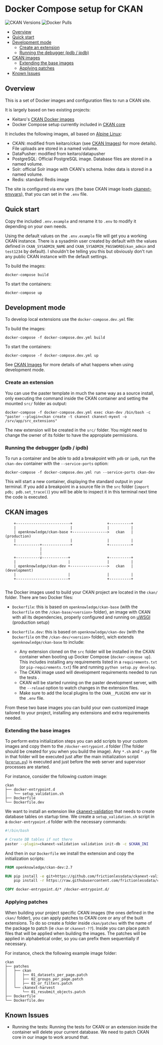 # Docker Compose setup for CKAN

![CKAN Versions](https://img.shields.io/badge/CKAN%20Versions-2.7.6%20|%202.8.3-success.svg) ![Docker Pulls](https://img.shields.io/docker/pulls/openknowledge/ckan-base.svg)


* [Overview](#overview)
* [Quick start](#quick-start)
* [Development mode](#development-mode)
   * [Create an extension](#create-an-extension)
   * [Running the debugger (pdb / ipdb)](#running-the-debugger-pdb--ipdb)
* [CKAN images](#ckan-images)
   * [Extending the base images](#extending-the-base-images)
   * [Applying patches](#applying-patches)
* [Known Issues](#known-issues)


## Overview

This is a set of Docker images and configuration files to run a CKAN site.

It is largely based on two existing projects:

* Keitaro's [CKAN Docker images](https://github.com/keitaroinc/docker-ckan)
* Docker Compose setup currently included in [CKAN core](https://github.com/ckan/ckan)


It includes the following images, all based on [Alpine Linux](https://alpinelinux.org/):

* CKAN: modified from keitaro/ckan (see [CKAN Images](#ckan-images)) for more details). File uploads are stored in a named volume.
* DataPusher: modified from keitaro/datapusher
* PostgreSQL: Official PostgreSQL image. Database files are stored in a named volume.
* Solr: official Solr image with CKAN's schema. Index data is stored in a named volume.
* Redis: standard Redis image

The site is configured via env vars (the base CKAN image loads [ckanext-envvars](https://github.com/okfn/ckanext-envvars)), that you can set in the `.env` file.

## Quick start

Copy the included `.env.example` and rename it to `.env` to modify it depending on your own needs.

Using the default values on the `.env.example` file will get you a working CKAN instance. There is a sysadmin user created by default with the values defined in `CKAN_SYSADMIN_NAME` and `CKAN_SYSADMIN_PASSWORD`(`ckan_admin` and `test1234` by default). I shouldn't be telling you this but obviously don't run any public CKAN instance with the default settings.

To build the images:

	docker-compose build

To start the containers:

	docker-compose up

## Development mode

To develop local extensions use the `docker-compose.dev.yml` file:

To build the images:

	docker-compose -f docker-compose.dev.yml build

To start the containers:

	docker-compose -f docker-compose.dev.yml up

See [CKAN Images](#ckan-images) for more details of what happens when using development mode.


### Create an extension

You can use the paster template in much the same way as a source install, only executing the command inside the CKAN container and setting the mounted `src/` folder as output:

    docker-compose -f docker-compose.dev.yml exec ckan-dev /bin/bash -c "paster --plugin=ckan create -t ckanext ckanext-myext -o /srv/app/src_extensions"

The new extension will be created in the `src/` folder. You might need to change the owner of its folder to have the appropiate permissions.


### Running the debugger (pdb / ipdb)

To run a container and be able to add a breakpoint with `pdb` or `ipdb`, run the `ckan-dev` container with the `--service-ports` option:

    docker-compose -f docker-compose.dev.yml run --service-ports ckan-dev

This will start a new container, displaying the standard output in your terminal. If you add a breakpoint in a source file in the `src` folder (`import pdb; pdb.set_trace()`) you will be able to inspect it in this terminal next time the code is executed.


## CKAN images

```
    +-------------------------+                +----------+
    |                         |                |          |
    | openknowledge/ckan-base +---------------->   ckan   | (production)
    |                         |                |          |
    +-----------+-------------+                +----------+
                |
                |
    +-----------v------------+                 +----------+
    |                        |                 |          |
    | openknowledge/ckan-dev +----------------->   ckan   | (development)
    |                        |                 |          |
    +------------------------+                 +----------+


```

The Docker images used to build your CKAN project are located in the `ckan/` folder. There are two Docker files:

* `Dockerfile`: this is based on `openknowledge/ckan-base` (with the `Dockerfile` on the `/ckan-base/<version>` folder), an image with CKAN with all its dependencies, properly configured and running on [uWSGI](https://uwsgi-docs.readthedocs.io/en/latest/) (production setup)
* `Dockerfile.dev`: this is based on `openknowledge/ckan-dev` (with the `Dockerfile` on the `/ckan-dev/<version>` folder), wich extends `openknowledge/ckan-base` to include:

  * Any extension cloned on the `src` folder will be installed in the CKAN container when booting up Docker Compose (`docker-compose up`). This includes installing any requirements listed in a `requirements.txt` (or `pip-requirements.txt`) file and running `python setup.py develop`.
  * The CKAN image used will development requirements needed to run the tests .
  * CKAN will be started running on the paster development server, with the `--reload` option to watch changes in the extension files.
  * Make sure to add the local plugins to the `CKAN__PLUGINS` env var in the `.env` file.

From these two base images you can build your own customized image tailored to your project, installing any extensions and extra requirements needed.

### Extending the base images

To perform extra initialization steps you can add scripts to your custom images and copy them to the `/docker-entrypoint.d` folder (The folder should be created for you when you build the image). Any `*.sh` and `*.py` file in that folder will be executed just after the main initialization script ([`prerun.py`](https://github.com/okfn/docker-ckan/blob/master/ckan-base/setup/prerun.py)) is executed and just before the web server and supervisor processes are started.

For instance, consider the following custom image:

```
ckan
├── docker-entrypoint.d
│   └── setup_validation.sh
├── Dockerfile
└── Dockerfile.dev

```

We want to install an extension like [ckanext-validation](https://github.com/frictionlessdata/ckanext-validation) that needs to create database tables on startup time. We create a `setup_validation.sh` script in a `docker-entrypoint.d` folder with the necessary commands:

```bash
#!/bin/bash

# Create DB tables if not there
paster --plugin=ckanext-validation validation init-db -c $CKAN_INI
```

And then in our `Dockerfile` we install the extension and copy the initialization scripts:

```Dockerfile
FROM openknowledge/ckan-dev:2.7

RUN pip install -e git+https://github.com/frictionlessdata/ckanext-validation.git#egg=ckanext-validation && \
    pip install -r https://raw.githubusercontent.com/frictionlessdata/ckanext-validation/master/requirements.txt

COPY docker-entrypoint.d/* /docker-entrypoint.d/
```

### Applying patches

When building your project specific CKAN images (the ones defined in the `ckan/` folder), you can apply patches 
to CKAN core or any of the built extensions. To do so create a folder inside `ckan/patches` with the name of the
package to patch (ie `ckan` or `ckanext-??`). Inside you can place patch files that will be applied when building
the images. The patches will be applied in alphabetical order, so you can prefix them sequentially if necessary.

For instance, check the following example image folder:

```
ckan
├── patches
│   ├── ckan
│   │   ├── 01_datasets_per_page.patch
│   │   ├── 02_groups_per_page.patch
│   │   ├── 03_or_filters.patch
│   └── ckanext-harvest
│       └── 01_resubmit_objects.patch
├── Dockerfile
└── Dockerfile.dev

```


## Known Issues

* Running the tests: Running the tests for CKAN or an extension inside the container will delete your current database. We need to patch CKAN core in our image to work around that.
